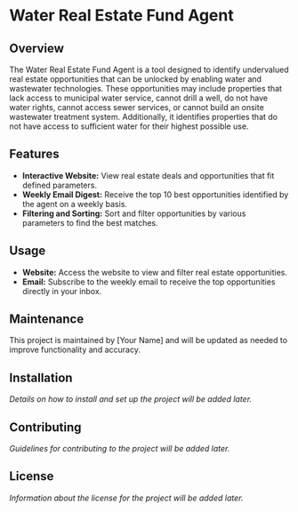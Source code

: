 # Water Real Estate Fund Agent

## Overview
The Water Real Estate Fund Agent is a tool designed to identify undervalued real estate opportunities that can be unlocked by enabling water and wastewater technologies. These opportunities may include properties that lack access to municipal water service, cannot drill a well, do not have water rights, cannot access sewer services, or cannot build an onsite wastewater treatment system. Additionally, it identifies properties that do not have access to sufficient water for their highest possible use.

## Features
- **Interactive Website:** View real estate deals and opportunities that fit defined parameters.
- **Weekly Email Digest:** Receive the top 10 best opportunities identified by the agent on a weekly basis.
- **Filtering and Sorting:** Sort and filter opportunities by various parameters to find the best matches.

## Usage
- **Website:** Access the website to view and filter real estate opportunities.
- **Email:** Subscribe to the weekly email to receive the top opportunities directly in your inbox.

## Maintenance
This project is maintained by [Your Name] and will be updated as needed to improve functionality and accuracy.

## Installation
*Details on how to install and set up the project will be added later.*

## Contributing
*Guidelines for contributing to the project will be added later.*

## License
*Information about the license for the project will be added later.* 